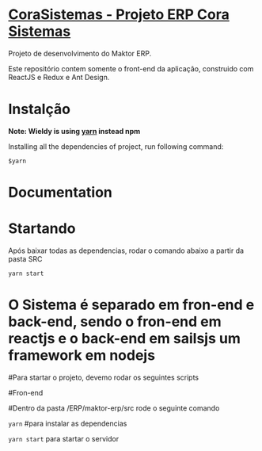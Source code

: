 # [CoraSistemas - Projeto ERP Cora Sistemas](http://www.corasistemas.com)
Projeto de desenvolvimento do Maktor ERP.

Este repositório contem somente o front-end da aplicação, construido com ReactJS e Redux e Ant Design.

# Instalção

**Note: Wieldy is using [yarn](https://yarnpkg.com/en/docs/install) instead npm**

Installing all the dependencies of project, run following command:

``` $yarn ```

# Documentation

# Startando

Após baixar todas as dependencias, rodar o comando abaixo a partir da pasta SRC

``` yarn start ```

# O Sistema é separado em fron-end e back-end, sendo o fron-end em reactjs e o back-end em sailsjs um framework em nodejs

#Para startar o projeto, devemo rodar os seguintes scripts

#Fron-end

#Dentro da pasta /ERP/maktor-erp/src rode o seguinte comando

``` yarn ```  #para instalar as dependencias

``` yarn start ``` para startar o servidor

